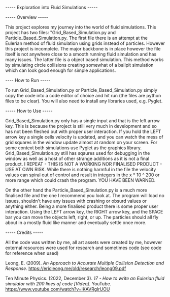 ----- Exploration into Fluid Simulations -----

----- Overview -----

This project explores my journey into the world of fluid simulations. This project has two files: "Grid_Based_Simulation.py and Particle_Based_Simulation.py.
The first file there is an attempt at the Eulerian method of fluid simulation using grids instead of particles. However this project is incomplete.
The major backbone is in place however the file itself is not anywhere close to a smooth running fluid simulation and has many issues.
The latter file is a object based simulation. This method works by simulating circle collisions creating somewhat of a ballpit simulation which can 
look good enough for simple applications.

---- How to Run -----

To run Grid_Based_Simulation.py or Particle_Based_Simulation.py simply copy the code into a code editor of choice and hit run (the files are python files to be clear).
You will also need to install any libraries used, e.g. Pyglet.

----- How to Use -----

Grid_Based_Simulation.py only has a single input and that is the left arrow key. This is because the project is still very much in development and so has not been fleshed out
with proper user interaction. If you hold the LEFT arrow key a single cells velocity is updated, and you can watch the mess of grid squares in the window update almost at random
on your screen. For some context both simulations use Pyglet as the graphics library. Grid_Based_Simulation.py still has sqaures used for debugging in the window as well as a host
of other strange additions as it is not a final product. I REPEAT - THIS IS NOT A WORKING NOR FINALISED PRODUCT - USE AT OWN RISK. While there is nothing harmful in the file the
velocity values can spiral out of control and result in integers in the x * 10 ^ 200 or more range which could crash the program. YOU HAVE BEEN WARNED.

On the other hand the Particle_Based_Simulation.py is a much more finalised file and the one I recommend you look at. The program will load no issues, shouldn't have any issues with
crashing or obsurd values or anything either. Being a more finalised product there is some proper user interaction. Using the LEFT arrow key, the RIGHT arrow key, and the SPACE bar
you can move the objects left, right, or up. The particles should all fly about in a mostly fluid like manner and eventually settle once more.

----- Credits -----

All the code was written by me, all art assets were created by me, however external resources were used for research and sometimes code (see code for reference when used)

Leong, E. (2009). _An Approach to Accurate Multiple Collision Detection and Response._ https://ericleong.me/old/research/leong09.pdf

Ten Minute Physics. (2022, December 3). _17 - How to write an Eulerian fluid simulator with 200 lines of code [Video]._ YouTube. https://www.youtube.com/watch?v=iKAVRgIrUOU
